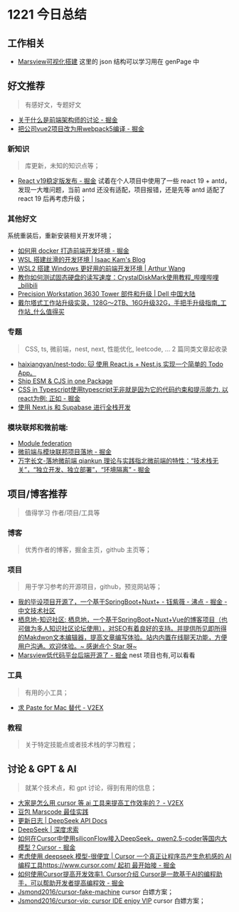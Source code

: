 
# 1221 今日总结


## 工作相关

- [Marsview可视化搭建](https://docs.marsview.com.cn/page/json.html) 这里的 json 结构可以学习用在 genPage 中

 


## 好文推荐
> 有感好文，专题好文

- [关于什么是前端架构师的讨论 - 掘金](https://juejin.cn/post/7440723906136719375)
- [把公司vue2项目改为用webpack5编译 - 掘金](https://juejin.cn/post/7446951664815767567)


### 新知识
> 库更新，未知的知识点等；

- [React v19稳定版发布 - 掘金](https://juejin.cn/post/7446298449563189260) 试着在个人项目中使用了一些 react 19 + antd，发现一大堆问题，当前 antd 还没有适配，项目报错，还是先等 antd 适配了 react 19 后再考虑升级；


### 其他好文

系统重装后，重新安装相关开发环境；

- [如何用 docker 打造前端开发环境 - 掘金](https://juejin.cn/post/7017129520649994253)
- [WSL 搭建丝滑的开发环境 | Isaac Kam's Blog](https://isaaxite.github.io/blog/resources/WSL%E5%BC%80%E5%8F%91%E7%8E%AF%E5%A2%83/)
- [WSL2 搭建 Windows 更好用的前端开发环境 | Arthur Wang](https://codec.wang/blog/setup-wsl-for-frontend)
- [教你如何测试固态硬盘的读写速度：CrystalDiskMark使用教程_哔哩哔哩_bilibili](https://www.bilibili.com/video/av416446913/?vd_source=97ca2403e645c8e1787c35d7a06f7d45)
- [Precision Workstation 3630 Tower 部件和升级 | Dell 中国大陆](https://www.dell.com/zh-cn/shop/pfydresults/6167651?categoryId=8496)
- [戴尔塔式工作站升级实录，128G～2TB、16G升级32G，手把手升级指南_工作站_什么值得买](https://post.smzdm.com/p/aevkdgl3/)



### 专题
> CSS, ts, 微前端，nest, next, 性能优化, leetcode, ... 2 篇同类文章起收录

- [haixiangyan/nest-todo: 🐱 使用 React.js + Nest.js 实现一个简单的 Todo App。](https://github.com/haixiangyan/nest-todo)
- [Ship ESM & CJS in one Package](https://antfu.me/posts/publish-esm-and-cjs)
- [CSS in Typescript使用typescript无非就是因为它的代码约束和提示能力. 以react为例: 正如 - 掘金](https://juejin.cn/post/6844903560056930311)
- [使用 Next.js 和 Supabase 进行全栈开发](https://www.freecodecamp.org/chinese/news/the-complete-guide-to-full-stack-development-with-supabas/)


### 模块联邦和微前端:

- [Module federation](https://module-federation.io/zh/)
- [微前端与模块联邦项目落地 - 掘金](https://juejin.cn/post/7248269119883575352)
- [万字长文-落地微前端 qiankun 理论与实践指北微前端的特性：“技术栈无关”，“独立开发、独立部署”，“环境隔离” - 掘金](https://juejin.cn/post/7069566144750813197#heading-0)

## 项目/博客推荐
> 值得学习 作者/项目/工具等

### 博客
> 优秀作者的博客，掘金主页，github 主页等；


### 项目
> 用于学习参考的开源项目，github，预览网站等；

- [我的毕设项目开源了，一个基于SpringBoot+Nuxt+ - 钰紫薇 - 沸点 - 掘金 - 中文技术社区](https://juejin.cn/pin/7441974406300074036)
- [栖息地-知识社区: 栖息地，一个基于SpringBoot+Nuxt+Vue的博客项目（也可做为多人知识社区论坛使用），对SEO有着良好的支持。并提供所见即所得的Makdwon文本编辑器，提高文章编写体验。站内内置在线聊天功能，方便用户沟通。欢迎体验。~ 感谢点个 Star 呀~](https://gitee.com/yu-zi-wei/qixidi)
- [Marsview低代码平台后端开源了 - 掘金](https://juejin.cn/post/7424458358466625574) nest 项目也有,可以看看


### 工具
> 有用的小工具；

- [求 Paste for Mac 替代 - V2EX](https://www.v2ex.com/t/643620)



### 教程
> 关于特定技能点或者技术栈的学习教程；


## 讨论 & GPT & AI
> 就某个技术点，和 gpt 讨论，得到有用的信息；

- [大家是怎么用 cursor 等 ai 工具来提高工作效率的？ - V2EX](https://v2ex.com/t/1096319)
- [豆包 Marscode 最佳实践](https://mp.weixin.qq.com/s/6gnwc9WpWLsf99j6sxRM4w)
- [更新日志 | DeepSeek API Docs](https://api-docs.deepseek.com/zh-cn/updates/)
- [DeepSeek | 深度求索](https://www.deepseek.com/)
- [如何在Cursor中使用siliconFlow接入DeepSeek，qwen2.5-coder等国内大模型？Cursor - 掘金](https://juejin.cn/post/7400945359194210316)
- [考虑使用 deepseek 模型-很便宜 | Cursor 一个真正让程序员产生危机感的 AI 编程工具https://www.cursor.com/ 起初 最开始接 - 掘金](https://juejin.cn/post/7403163989633237028?from=search-suggest)
- [如何使用Cursor提高开发效率1. Cursor介绍 Cursor是一款基于AI的编程助手，可以帮助开发者提高编程效 - 掘金](https://juejin.cn/post/7409191765707915273)
- [Jsmond2016/cursor-fake-machine](https://github.com/Jsmond2016/cursor-fake-machine) cursor 白嫖方案；
- [Jsmond2016/cursor-vip: cursor IDE enjoy VIP](https://github.com/Jsmond2016/cursor-vip) cursor 白嫖方案；